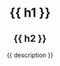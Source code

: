 <header class="hero">
  <div class="hero--content md:max-w-xl xl:max-w-4xl">
    <h1 class="font-mono text-sm mb-2">{{ h1 }}</h1>
    <h2 class="font-bold text-4xl mb-3">{{ h2 }}</h2>
    <p class="text-md font-normal">{{ description }}</p>
  </div>
</header>
